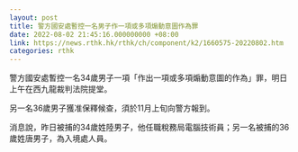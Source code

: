 ```yaml
---
layout: post
title: 警方國安處暫控一名男子作一項或多項煽動意圖作為罪
date: 2022-08-02 21:45:16.000000000 +08:00
link: https://news.rthk.hk/rthk/ch/component/k2/1660575-20220802.htm
categories: rthk
---
```


警方國安處暫控一名34歲男子一項「作出一項或多項煽動意圖的作為」罪，明日上午在西九龍裁判法院提堂。

另一名36歲男子獲准保釋候查，須於11月上旬向警方報到。

消息說，昨日被捕的34歲姓陸男子，他任職稅務局電腦技術員；另一名被捕的36歲姓唐男子，為入境處人員。
